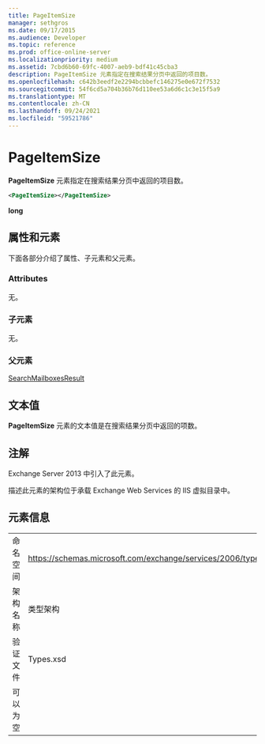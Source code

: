 ```yaml
---
title: PageItemSize
manager: sethgros
ms.date: 09/17/2015
ms.audience: Developer
ms.topic: reference
ms.prod: office-online-server
ms.localizationpriority: medium
ms.assetid: 7cbd6b60-69fc-4007-aeb9-bdf41c45cba3
description: PageItemSize 元素指定在搜索结果分页中返回的项目数。
ms.openlocfilehash: c642b3eedf2e2294bcbbefc146275e0e672f7532
ms.sourcegitcommit: 54f6cd5a704b36b76d110ee53a6d6c1c3e15f5a9
ms.translationtype: MT
ms.contentlocale: zh-CN
ms.lasthandoff: 09/24/2021
ms.locfileid: "59521786"
---
```

# <a name="pageitemsize"></a>PageItemSize

**PageItemSize** 元素指定在搜索结果分页中返回的项目数。 
  
```XML
<PageItemSize></PageItemSize>
```

 **long**
## <a name="attributes-and-elements"></a>属性和元素

下面各部分介绍了属性、子元素和父元素。
  
### <a name="attributes"></a>Attributes

无。
  
### <a name="child-elements"></a>子元素

无。
  
### <a name="parent-elements"></a>父元素

[SearchMailboxesResult](searchmailboxesresult.md)
  
## <a name="text-value"></a>文本值

**PageItemSize** 元素的文本值是在搜索结果分页中返回的项数。 
  
## <a name="remarks"></a>注解

Exchange Server 2013 中引入了此元素。
  
描述此元素的架构位于承载 Exchange Web Services 的 IIS 虚拟目录中。
  
## <a name="element-information"></a>元素信息

|||
|:-----|:-----|
|命名空间  <br/> |https://schemas.microsoft.com/exchange/services/2006/types  <br/> |
|架构名称  <br/> |类型架构  <br/> |
|验证文件  <br/> |Types.xsd  <br/> |
|可以为空  <br/> ||
   

